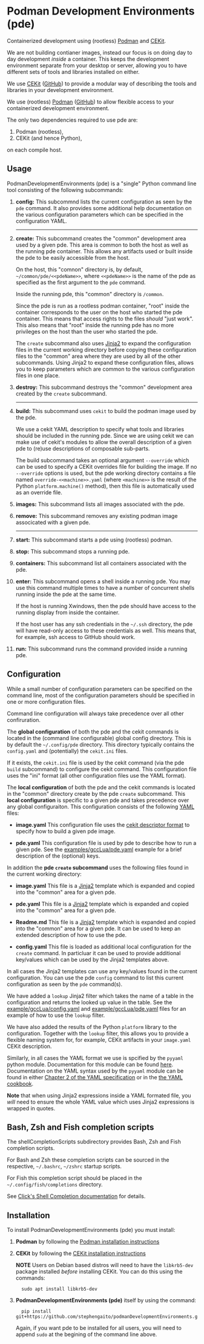 # Podman Development Environments (pde)

Containerized development using (rootless) [Podman](https://podman.io/) and 
[CEKit](https://cekit.io/).

We are not building contianer images, instead our focus is on doing day to 
day development *inside* a container. This keeps the development 
environment separate from your desktop or server, allowing you to have 
different sets of tools and libraries installed on either. 

We use [CEKit](https://cekit.io/) 
([GitHub](https://github.com/cekit/cekit)) to provide a modular way of 
describing the tools and libraries in your development environment.

We use (rootless) [Podman](https://podman.io/) 
([GitHub](https://github.com/containers/podman)) to allow flexible access 
to your containerized development environment. 

The only two dependencies required to use pde are: 

1. Podman (rootless),
2. CEKit (and hence Python),

on each compile host.

## Usage

PodmanDevelopmentEnvironments (pde) is a "single" Python command line tool 
consisting of the following subcommands:

1. **config:** This subcommnd lists the current configuration as seen by 
   the ``pde`` command. It also provides some additional help 
   documentation on the various configuration parameters which can be 
   specified in the configuration YAML.

   ----
   
2. **create:** This subcommand creates the "common" development area used 
   by a given pde. This area is common to both the host as well as the 
   running pde container. This allows any artifacts used or built inside 
   the pde to be easily accessible from the host. 

   On the host, this "comnon" directory is, by default, 
   ``~/common/pde/<<pdeName>>``, where ``<<pdeName>>`` is the name of the 
   pde as specified as the first argument to the ``pde`` command. 

   Inside the running pde, this "common" directory is ``/common``.

   Since the pde is run as a rootless podman container, "root" inside the 
   container corresponds to the user on the host who started the pde 
   container. This means that access rights to the files *should* "just 
   work". This also means that "root" inside the running pde has no more 
   privileges on the host than the user who started the pde. 

   The ``create`` subcommand also uses 
   [Jinja2](https://jinja2docs.readthedocs.io/en/stable/)
   to expand the configuration files in the current working directory 
   before copying these configuration files to the "common" area where 
   they are used by all of the other subcommands. Using Jinja2 to expand 
   these configuration files, allows you to keep parameters which are 
   common to the various configuration files in one place. 

3. **destroy:** This subcommand destroys the "common" development area 
   created by the ``create`` subcommand. 

   ----
   
4. **build:** This subcommand uses ``cekit`` to build the podman image 
   used by the pde.

   We use a cekit YAML description to specify what tools and libraries 
   should be included in the running pde. Since we are using cekit we can 
   make use of cekit's modules to allow the overall description of a given 
   pde to (re)use descriptions of composable sub-parts. 

   The build subcommand takes an optional argument ``--override`` which 
   can be used to specify a CEKit overrides file for building the image. 
   If no ``--override`` options is used, but the pde working directory 
   contains a file named ``override-<<machine>>.yaml`` (where 
   ``<machine>>`` is the result of the Python ``platform.machine()`` 
   method), then this file is automatically used as an override file.

5. **images:** This subcommand lists all images associated with the pde.

6. **remove:** This subcommand removes any existing podman image 
   associcated with a given pde. 

   ----
   
7. **start:** This subcommand starts a pde using (rootless) podman.

8. **stop:** This subcommand stops a running pde.

9. **containers:** This subcommand list all containers associated with the 
   pde. 

10. **enter:** This subcommand opens a shell inside a running pde. You may 
    use this command multiple times to have a number of concurrent shells 
    running inside the pde at the same time. 

    If the host is running Xwindows, then the pde should have access to the 
    running display from inside the container. 

    If the host user has any ssh credentials in the ``~/.ssh`` directory, 
    the pde will have read-only access to these credentials as well. This 
    means that, for example, ssh access to GitHub should work. 

11. **run:** This subcommand runs the command provided inside a running 
    pde. 

## Configuration

While a small number of configuration parameters can be specified on the 
command line, most of the configuration parameters should be specified in 
one or more configuration files. 

Command line configuration will always take precedence over all other 
confiruration. 

The **global configuration** of both the pde and the cekit commands is 
located in the (command line configurable) global config directory. This 
is by default the ``~/.config/pde`` directory. This directory typically 
contains the ``config.yaml`` and (potentially) the ``cekit.ini`` files.

If it exists, the ``cekit.ini`` file is used by the cekit command (via the 
pde ``build`` subcommand) to configure the cekit command. This 
configuration file uses the "ini" format (all other configuration files 
use the YAML format).

The **local configuration** of both the pde and the cekit commands is 
located in the "common" directory create by the pde ``create`` subcommand. 
This **local configuration** is specific to a given pde and takes 
precedence over any global configuraiton. This configuration consists of 
the following [YAML](https://en.wikipedia.org/wiki/YAML) files: 

  - **image.yaml** This configuration file uses the [cekit descriptor 
    format](https://docs.cekit.io/en/latest/descriptor/index.html)
    to specify how to build a given pde image.

  - **pde.yaml** This configuration file is used by pde to describe how to 
    run a given pde. See the
    [examples/gccLua/pde.yaml](examples/gccLua/pde.yaml)
    example for a brief description of the (optional) keys. 

In addition the **pde ``create`` subcommand** uses the following files 
found in the current working directory: 

  - **image.yaml** This file is a
    [Jinja2](https://jinja2docs.readthedocs.io/en/stable/)
    template which is expanded and copied into the "common" area for a 
    given pde. 

  - **pde.yaml** This file is a
    [Jinja2](https://jinja2docs.readthedocs.io/en/stable/)
    template which is expanded and copied into the "common" area for a 
    given pde. 

  - **Readme.md**  This file is a
    [Jinja2](https://jinja2docs.readthedocs.io/en/stable/)
    template which is expanded and copied into the "common" area for a 
    given pde. It can be used to keep an extended description of how to 
    use the pde. 

  - **config.yaml** This file is loaded as additional local configuration 
    for the ``create`` command. In particluar it can be used to provide 
    additional key/values which can be used by the Jinja2 templates above.

In all cases the Jinja2 templates can use any key/values found in the 
current configuration. You can use the pde ``config`` command to list this 
current configuration as seen by the ``pde`` command(s). 

We have added a ``lookup`` Jinja2 filter which takes the name of a table 
in the configuration and returns the looked up value in the table. See the 
[example/gccLua/config.yaml](examples/gccLua/config.yaml) and 
[example/gccLua/pde.yaml](examples/gccLua/pde.yaml) files for an example
of how to use the ``lookup`` filter. 

We have also added the results of the Python ``platform`` library to the 
configuration. Together with the ``lookup`` filter, this allows you to 
provide a flexible naming system for, for example, CEKit artifacts in your 
``image.yaml`` CEKit description. 

Similarly, in all cases the YAML format we use is spcified by the 
``pyyaml`` python module. Documentation for this module can be found
[here](https://pyyaml.org/wiki/PyYAMLDocumentation).
Documentation on the YAML syntax used by the ``pyyaml`` module can be found in either 
[Chapter 2 of the YAML specification](http://yaml.org/spec/1.1/#id857168)
or in the 
[the YAML cookbook](https://yaml.org/YAML_for_ruby.html).

**Note** that when using Jinja2 expressions inside a YAML formated file, 
you *will* need to ensure the whole YAML value which uses Jinja2 
expressions is wrapped in quotes. 

## Bash, Zsh and Fish completion scripts

The shellCompletionScripts subdirectory provides Bash, Zsh and Fish 
completion scripts. 

For Bash and Zsh these completion scripts can be sourced in the 
respective, ``~/.bashrc``, ``~/zshrc`` startup scripts. 

For Fish this completion script should be placed in the 
``~/.config/fish/completions`` directory. 

See [Click's Shell Completion 
documentation](https://click.palletsprojects.com/en/7.x/bashcomplete/#activation-script) 
for details. 

## Installation

To install PodmanDevelopmentEnvironments (pde) you must install:

1. **Podman** by following the [Podman installation 
   instructions](https://podman.io/getting-started/installation) 

2. **CEKit** by following the [CEKit installation 
   instructions](https://docs.cekit.io/en/latest/handbook/installation/instructions.html) 

   **NOTE** Users on Debian based distros will need to have the
   ``libkrb5-dev`` package installed *before* installing CEKit.
   You can do this using the commands:

   ```
     sudo apt install libkrb5-dev
   ```

3. **PodmanDevelopmentEnvironments (pde)** itself by using the command:

   ```
     pip install git+https://github.com/stephengaito/podmanDevelopmentEnvironments.git
   ```

   Again, if you want pde to be installed for all users, you will need to 
   append ``sudo`` at the begining of the command line above.
